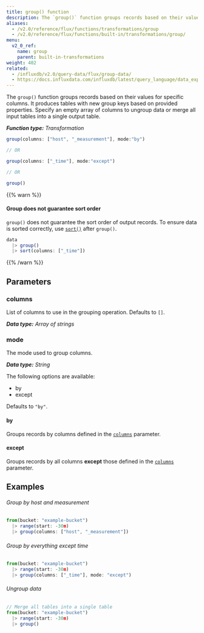 ```yaml
---
title: group() function
description: The `group()` function groups records based on their values for specific columns.
aliases:
  - /v2.0/reference/flux/functions/transformations/group
  - /v2.0/reference/flux/functions/built-in/transformations/group/
menu:
  v2_0_ref:
    name: group
    parent: built-in-transformations
weight: 402
related:
  - /influxdb/v2.0/query-data/flux/group-data/
  - https://docs.influxdata.com/influxdb/latest/query_language/data_exploration/#the-group-by-clause, InfluxQL – GROUP BY
---
```


The `group()` function groups records based on their values for specific columns.
It produces tables with new group keys based on provided properties.
Specify an empty array of columns to ungroup data or merge all input tables into a single output table.

_**Function type:** Transformation_

```js
group(columns: ["host", "_measurement"], mode:"by")

// OR

group(columns: ["_time"], mode:"except")

// OR

group()
```

{{% warn %}}
#### Group does not guarantee sort order
`group()` does not guarantee the sort order of output records.
To ensure data is sorted correctly, use [`sort()`](/v2.0/reference/flux/stdlib/built-in/transformations/sort/)
after `group()`.

```js
data
  |> group()
  |> sort(columns: ["_time"])
```
{{% /warn %}}

## Parameters

### columns
List of columns to use in the grouping operation.
Defaults to `[]`.

_**Data type:** Array of strings_

### mode
The mode used to group columns.

_**Data type:** String_

The following options are available:

- by
- except

Defaults to `"by"`.

#### by
Groups records by columns defined in the [`columns`](#columns) parameter.

#### except
Groups records by all columns **except** those defined in the [`columns`](#columns) parameter.

## Examples

###### Group by host and measurement
```js
from(bucket: "example-bucket")
  |> range(start: -30m)
  |> group(columns: ["host", "_measurement"])
```

###### Group by everything except time
```js
from(bucket: "example-bucket")
  |> range(start: -30m)
  |> group(columns: ["_time"], mode: "except")
```

###### Ungroup data
```js
// Merge all tables into a single table
from(bucket: "example-bucket")
  |> range(start: -30m)
  |> group()
```
